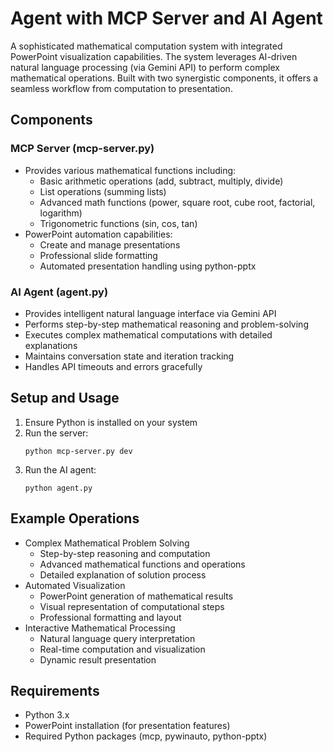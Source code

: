 # Agent with MCP Server and AI Agent

A sophisticated mathematical computation system with integrated PowerPoint visualization capabilities. The system leverages AI-driven natural language processing (via Gemini API) to perform complex mathematical operations. Built with two synergistic components, it offers a seamless workflow from computation to presentation.

## Components

### MCP Server (mcp-server.py)
- Provides various mathematical functions including:
  - Basic arithmetic operations (add, subtract, multiply, divide)
  - List operations (summing lists)
  - Advanced math functions (power, square root, cube root, factorial, logarithm)
  - Trigonometric functions (sin, cos, tan)
- PowerPoint automation capabilities:
  - Create and manage presentations
  - Professional slide formatting
  - Automated presentation handling using python-pptx

### AI Agent (agent.py)
- Provides intelligent natural language interface via Gemini API
- Performs step-by-step mathematical reasoning and problem-solving
- Executes complex mathematical computations with detailed explanations
- Maintains conversation state and iteration tracking
- Handles API timeouts and errors gracefully

## Setup and Usage

1. Ensure Python is installed on your system
2. Run the server:
   ```
   python mcp-server.py dev
   ```
3. Run the AI agent:
   ```
   python agent.py
   ```

## Example Operations

- Complex Mathematical Problem Solving
  - Step-by-step reasoning and computation
  - Advanced mathematical functions and operations
  - Detailed explanation of solution process
- Automated Visualization
  - PowerPoint generation of mathematical results
  - Visual representation of computational steps
  - Professional formatting and layout
- Interactive Mathematical Processing
  - Natural language query interpretation
  - Real-time computation and visualization
  - Dynamic result presentation

## Requirements

- Python 3.x
- PowerPoint installation (for presentation features)
- Required Python packages (mcp, pywinauto, python-pptx)
